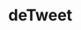 # deTweet

<blockquote class="imgur-embed-pub" lang="en" data-id="a/hw7hNaG"><a href="//imgur.com/hw7hNaG"></a></blockquote><script async src="//s.imgur.com/min/embed.js" charset="utf-8"></script>
